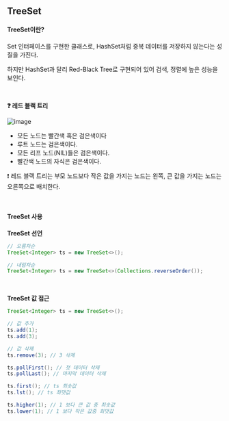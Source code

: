 ## TreeSet

#### TreeSet이란?

Set 인터페이스를 구현한 클래스로, HashSet처럼 중복 데이터를 저장하지 않는다는 성질을 가진다.

하지만 HashSet과 달리 Red-Black Tree로 구현되어 있어 검색, 정렬에 높은 성능을 보인다.

<br/>

**❓ 레드 블랙 트리**

![image](https://user-images.githubusercontent.com/64277114/174934387-92d5a3ab-5f43-4b63-b558-fbb2ca72bb10.png)

* 모든 노드는 빨간색 혹은 검은색이다
* 루트 노드는 검은색이다.
* 모든 리프 노드(NIL)들은 검은색이다.
* 빨간색 노드의 자식은 검은색이다.

❗ 레드 블랙 트리는 부모 노드보다 작은 값을 가지는 노드는 왼쪽, 큰 값을 가지는 노드는 오른쪽으로 배치한다.

<br/>

#### TreeSet 사용

**TreeSet 선언**

```java
// 오름차순
TreeSet<Integer> ts = new TreeSet<>();

// 내림차순
TreeSet<Integer> ts = new TreeSet<>(Collections.reverseOrder());
```

<br/>

**TreeSet 값 접근**

```java
TreeSet<Integer> ts = new TreeSet<>();

// 값 추가
ts.add(1);
ts.add(3);

// 값 삭제
ts.remove(3); // 3 삭제

ts.pollFirst(); // 첫 데이터 삭제
ts.pollLast(); // 마지막 데이터 삭제

ts.first(); // ts 최솟값
ts.lst(); // ts 최댓값

ts.higher(1); // 1 보다 큰 값 중 최솟값
ts.lower(1); // 1 보다 작은 값중 최댓값
```

